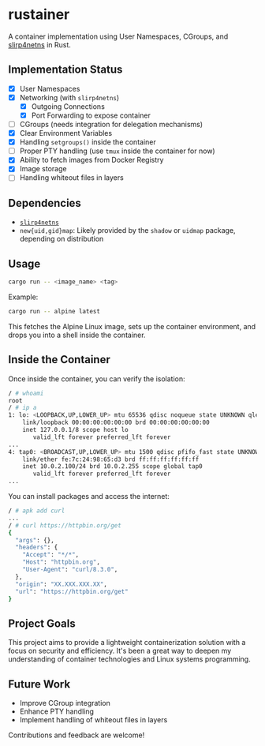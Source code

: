 # rustainer

A container implementation using User Namespaces, CGroups, and [slirp4netns](https://github.com/rootless-containers/slirp4netns) in Rust.

## Implementation Status

- [x] User Namespaces
- [x] Networking (with `slirp4netns`)
    - [x] Outgoing Connections
    - [x] Port Forwarding to expose container
- [ ] CGroups (needs integration for delegation mechanisms)
- [x] Clear Environment Variables
- [x] Handling `setgroups()` inside the container
- [ ] Proper PTY handling (use `tmux` inside the container for now)
- [x] Ability to fetch images from Docker Registry
- [x] Image storage
- [ ] Handling whiteout files in layers

## Dependencies

- [`slirp4netns`](https://github.com/rootless-containers/slirp4netns)
- `new{uid,gid}map`: Likely provided by the `shadow` or `uidmap` package, depending on distribution

## Usage

```sh
cargo run -- <image_name> <tag>
```

Example:

```sh
cargo run -- alpine latest
```

This fetches the Alpine Linux image, sets up the container environment, and drops you into a shell inside the container.

## Inside the Container

Once inside the container, you can verify the isolation:

```sh
/ # whoami
root
/ # ip a
1: lo: <LOOPBACK,UP,LOWER_UP> mtu 65536 qdisc noqueue state UNKNOWN qlen 1000
    link/loopback 00:00:00:00:00:00 brd 00:00:00:00:00:00
    inet 127.0.0.1/8 scope host lo
       valid_lft forever preferred_lft forever
...
4: tap0: <BROADCAST,UP,LOWER_UP> mtu 1500 qdisc pfifo_fast state UNKNOWN qlen 1000
    link/ether fe:7c:24:98:65:d3 brd ff:ff:ff:ff:ff:ff
    inet 10.0.2.100/24 brd 10.0.2.255 scope global tap0
       valid_lft forever preferred_lft forever
...
```

You can install packages and access the internet:

```sh
/ # apk add curl
...
/ # curl https://httpbin.org/get
{
  "args": {}, 
  "headers": {
    "Accept": "*/*", 
    "Host": "httpbin.org", 
    "User-Agent": "curl/8.3.0", 
  }, 
  "origin": "XX.XXX.XXX.XX",
  "url": "https://httpbin.org/get"
}
```

## Project Goals

This project aims to provide a lightweight containerization solution with a focus on security and efficiency. It's been a great way to deepen my understanding of container technologies and Linux systems programming.

## Future Work

- Improve CGroup integration
- Enhance PTY handling
- Implement handling of whiteout files in layers

Contributions and feedback are welcome!